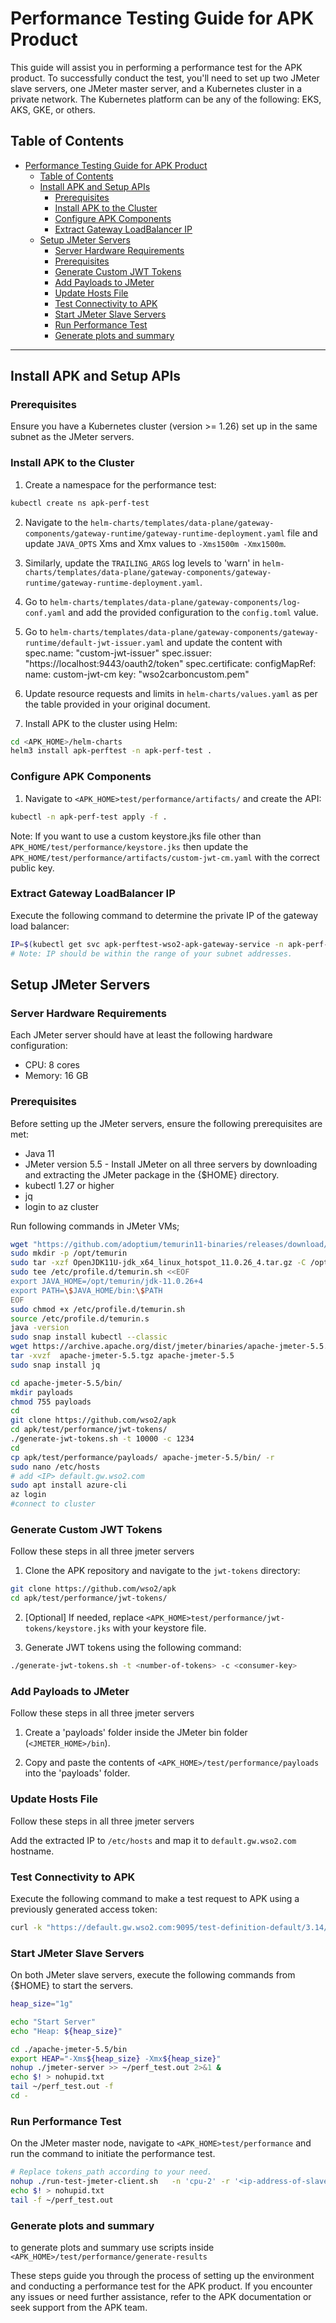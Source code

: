 # Performance Testing Guide for APK Product

This guide will assist you in performing a performance test for the APK product. To successfully conduct the test, you'll need to set up two JMeter slave servers, one JMeter master server, and a Kubernetes cluster in a private network. The Kubernetes platform can be any of the following: EKS, AKS, GKE, or others.

## Table of Contents

- [Performance Testing Guide for APK Product](#performance-testing-guide-for-apk-product)
  - [Table of Contents](#table-of-contents)
  - [Install APK and Setup APIs](#install-apk-and-setup-apis)
    - [Prerequisites](#prerequisites)
    - [Install APK to the Cluster](#install-apk-to-the-cluster)
    - [Configure APK Components](#configure-apk-components)
    - [Extract Gateway LoadBalancer IP](#extract-gateway-loadbalancer-ip)
  - [Setup JMeter Servers](#setup-jmeter-servers)
    - [Server Hardware Requirements](#server-hardware-requirements)
    - [Prerequisites](#prerequisites-1)
    - [Generate Custom JWT Tokens](#generate-custom-jwt-tokens)
    - [Add Payloads to JMeter](#add-payloads-to-jmeter)
    - [Update Hosts File](#update-hosts-file)
    - [Test Connectivity to APK](#test-connectivity-to-apk)
    - [Start JMeter Slave Servers](#start-jmeter-slave-servers)
    - [Run Performance Test](#run-performance-test)
    - [Generate plots and summary](#generate-plots-and-summary)

---

## Install APK and Setup APIs

### Prerequisites

Ensure you have a Kubernetes cluster (version >= 1.26) set up in the same subnet as the JMeter servers.

### Install APK to the Cluster

1. Create a namespace for the performance test:

```bash
kubectl create ns apk-perf-test
```

2. Navigate to the `helm-charts/templates/data-plane/gateway-components/gateway-runtime/gateway-runtime-deployment.yaml` file and update `JAVA_OPTS` Xms and Xmx values to `-Xms1500m -Xmx1500m`.

3. Similarly, update the `TRAILING_ARGS` log levels to 'warn' in `helm-charts/templates/data-plane/gateway-components/gateway-runtime/gateway-runtime-deployment.yaml`.

4. Go to `helm-charts/templates/data-plane/gateway-components/log-conf.yaml` and add the provided configuration to the `config.toml` value.
5. Go to `helm-charts/templates/data-plane/gateway-components/gateway-runtime/default-jwt-issuer.yaml` and update the content with 
    spec.name: "custom-jwt-issuer"
    spec.issuer: "https://localhost:9443/oauth2/token"
    spec.certificate:
      configMapRef:
        name: custom-jwt-cm
        key: "wso2carboncustom.pem"
  

6. Update resource requests and limits in `helm-charts/values.yaml` as per the table provided in your original document.

7. Install APK to the cluster using Helm:

```bash
cd <APK_HOME>/helm-charts
helm3 install apk-perftest -n apk-perf-test .
```

### Configure APK Components

1. Navigate to `<APK_HOME>test/performance/artifacts/` and create the API:

```bash
kubectl -n apk-perf-test apply -f .
```
Note: If you want to use a custom keystore.jks file other than `APK_HOME/test/performance/keystore.jks` then update the `APK_HOME/test/performance/artifacts/custom-jwt-cm.yaml` with the correct public key.

### Extract Gateway LoadBalancer IP

Execute the following command to determine the private IP of the gateway load balancer:

```bash
IP=$(kubectl get svc apk-perftest-wso2-apk-gateway-service -n apk-perf-test --output jsonpath='{.status.loadBalancer.ingress[0].ip}')
# Note: IP should be within the range of your subnet addresses.
```

## Setup JMeter Servers

### Server Hardware Requirements

Each JMeter server should have at least the following hardware configuration:

- CPU: 8 cores
- Memory: 16 GB

### Prerequisites

Before setting up the JMeter servers, ensure the following prerequisites are met:

- Java 11
- JMeter version 5.5 - Install JMeter on all three servers by downloading and extracting the JMeter package in the {$HOME} directory.
- kubectl 1.27 or higher
- jq
- login to az cluster

Run following commands in JMeter VMs;

```bash
wget "https://github.com/adoptium/temurin11-binaries/releases/download/jdk-11.0.26%2B4/OpenJDK11U-jdk_x64_linux_hotspot_11.0.26_4.tar.gz"
sudo mkdir -p /opt/temurin
sudo tar -xzf OpenJDK11U-jdk_x64_linux_hotspot_11.0.26_4.tar.gz -C /opt/temurin
sudo tee /etc/profile.d/temurin.sh <<EOF
export JAVA_HOME=/opt/temurin/jdk-11.0.26+4
export PATH=\$JAVA_HOME/bin:\$PATH
EOF
sudo chmod +x /etc/profile.d/temurin.sh
source /etc/profile.d/temurin.s
java -version
sudo snap install kubectl --classic
wget https://archive.apache.org/dist/jmeter/binaries/apache-jmeter-5.5.tgz
tar -xvzf  apache-jmeter-5.5.tgz apache-jmeter-5.5
sudo snap install jq

cd apache-jmeter-5.5/bin/
mkdir payloads
chmod 755 payloads
cd 
git clone https://github.com/wso2/apk
cd apk/test/performance/jwt-tokens/
./generate-jwt-tokens.sh -t 10000 -c 1234 
cd 
cp apk/test/performance/payloads/ apache-jmeter-5.5/bin/ -r
sudo nano /etc/hosts
# add <IP> default.gw.wso2.com 
sudo apt install azure-cli
az login
#connect to cluster
```


### Generate Custom JWT Tokens

Follow these steps in all three jmeter servers

1. Clone the APK repository and navigate to the `jwt-tokens` directory:

```bash
git clone https://github.com/wso2/apk
cd apk/test/performance/jwt-tokens/
```

2. [Optional] If needed, replace `<APK_HOME>test/performance/jwt-tokens/keystore.jks` with your keystore file.

3. Generate JWT tokens using the following command:

```bash
./generate-jwt-tokens.sh -t <number-of-tokens> -c <consumer-key>
```

### Add Payloads to JMeter

Follow these steps in all three jmeter servers

1. Create a 'payloads' folder inside the JMeter bin folder (`<JMETER_HOME>/bin`).

2. Copy and paste the contents of `<APK_HOME>/test/performance/payloads` into the 'payloads' folder.

### Update Hosts File

Follow these steps in all three jmeter servers

Add the extracted IP to `/etc/hosts` and map it to `default.gw.wso2.com` hostname.

### Test Connectivity to APK

Execute the following command to make a test request to APK using a previously generated access token:

```bash
curl -k "https://default.gw.wso2.com:9095/test-definition-default/3.14/employee" --header "Authorization: Bearer $access_token" -d "{"sds":"dsdsd"}" -X POST
```

### Start JMeter Slave Servers

On both JMeter slave servers, execute the following commands from {$HOME} to start the servers.

```sh
heap_size="1g"

echo "Start Server"
echo "Heap: ${heap_size}"

cd ./apache-jmeter-5.5/bin
export HEAP="-Xms${heap_size} -Xmx${heap_size}"
nohup ./jmeter-server >> ~/perf_test.out 2>&1 &
echo $! > nohupid.txt
tail ~/perf_test.out -f
cd -
```

### Run Performance Test

On the JMeter master node, navigate to `<APK_HOME>test/performance` and run the command to initiate the performance test.

```sh
# Replace tokens_path according to your need.
nohup ./run-test-jmeter-client.sh   -n 'cpu-2' -r '<ip-address-of-slave-1>,<ip-address-of-slave-2>' -d '1200' -t "${HOME}/apk/test/performance/jwt-tokens/target/jwt-tokens-10.csv" >> ~/perf_test.out  2>&1 &
echo $! > nohupid.txt
tail -f ~/perf_test.out
```

### Generate plots and summary

to generate plots and summary use scripts inside `<APK_HOME>/test/performance/generate-results` 

These steps guide you through the process of setting up the environment and conducting a performance test for the APK product. If you encounter any issues or need further assistance, refer to the APK documentation or seek support from the APK team.
